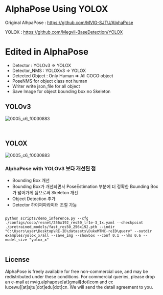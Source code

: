 # AlphaPose Using YOLOX

Original AlhpaPose : https://github.com/MVIG-SJTU/AlphaPose


YOLOX : https://github.com/Megvii-BaseDetection/YOLOX

# Edited in AlphaPose
 - Detector : YOLOv3 => YOLOX 
 - Detector_NMS : YOLOXv3 => YOLOX
 - Detected Object : Only Human => All COCO object
 - PoseNMS for object class not human
 - Writer write json_file for all object
 - Save Image for object bounding box no Skeleton


## YOLOv3
![0005_c6_f0030883](https://user-images.githubusercontent.com/60573146/171554274-bb57608c-2f3a-48ca-a401-0960c5ab5f22.jpg)

<br>

## YOLOX
![0005_c6_f0030883](https://user-images.githubusercontent.com/60573146/171554245-e929d584-c66c-4915-bf6d-d418e7c7e715.jpg)


### AlphaPose with YOLOv3 보다 개선된 점
- Bounding Box 개선
- Bounding Box가 개선되면서 PoseEstimation 부분에 더 정확한 Bounding Box가 넘어가게 됨으로써 Skeleton 개선
- Object Detection 추가
- Detector 하이퍼파라미터 조절 가능



<pre>
<code>
python scripts/demo_inference.py --cfg ./configs/coco/resnet/256x192_res50_lr1e-3_1x.yaml --checkpoint ./pretrained_models/fast_res50_256x192.pth --indir "C:\Users\user\Desktop\RE-ID\datasets\DukeMTMC-reID\query" --outdir examples/yolox_x/all --save_img --showbox --conf 0.1 --nms 0.6 --model_size "yolox_x"
</code>
</pre>


## License
AlphaPose is freely available for free non-commercial use, and may be redistributed under these conditions. For commercial queries, please drop an e-mail at mvig.alphapose[at]gmail[dot]com and cc lucewu[[at]sjtu[dot]edu[dot]cn. We will send the detail agreement to you.
